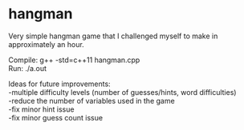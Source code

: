 # hangman
Very simple hangman game that I challenged myself to make in approximately an hour.

Compile: g++ -std=c++11 hangman.cpp  
Run: ./a.out


Ideas for future improvements:  
-multiple difficulty levels (number of guesses/hints, word difficulties)  
-reduce the number of variables used in the game  
-fix minor hint issue  
-fix minor guess count issue
